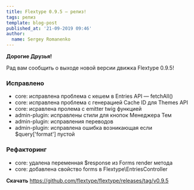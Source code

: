 ```yaml
---
title: Flextype 0.9.5 — релиз!
tags: релиз
template: blog-post
published_at: '21-09-2019 09:46'
author:
  name: Sergey Romanenko
---
```


**Дорогие Друзья!**

Рад вам сообщить о выходе новой версии движка Flextype 0.9.5!

### Исправлено
- core: исправлена проблема с кешем в Entries API — fetchAll()
- core: исправлена проблема c генерацией Cache ID для Themes API
- core: исравлена пролема с emitter twig функцией
- admin-plugin: исправлены стили для кнопок Менеджера Тем
- admin-plugin: исправления переводов
- admin-plugin: исправлена ошибка возникающая если $query['format'] пустой

### Рефакторинг
- core: удалена переменная $response из Forms render метода
- core: добавлена свойство forms в Flextype\EntriesController

**Скачать**
https://github.com/flextype/flextype/releases/tag/v0.9.5

